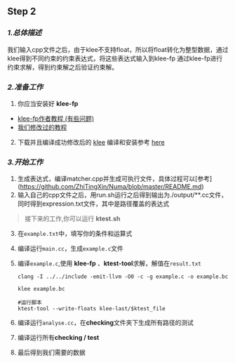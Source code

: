 ## Step 2
### *1.总体描述*
我们输入cpp文件之后，由于klee不支持float，所以将float转化为整型数据，通过klee得到不同约束的约束表达式，将这些表达式输入到klee-fp
通过klee-fp进行约束求解，得到约束解之后验证约束解。

### *2.准备工作*
1. 你应当安装好 **klee-fp**
 - [klee-fp作者教程 (有些问题)](http://www.mail-archive.com/klee-dev@imperial.ac.uk/msg01034.html) 
 - [我们修改过的教程](klee-fp安装指南.md)
2. 下载并且编译成功修改后的 [klee](https://github.com/walkerWx/klee) 编译和安装参考 [here](https://klee.github.io/build-llvm34/) 
   
 

### *3.开始工作*
1. 生成表达式，编译matcher.cpp并生成可执行文件，具体过程可以[参考] (https://github.com/ZhiTingXin/Numa/blob/master/README.md)
2. 输入自己的cpp文件之后，用run.sh运行之后得到输出为./output/**.cc文件，同时得到expression.txt文件，其中是路径覆盖的表达式

 > 接下来的工作,你可以运行 **ktest.sh**

3. 在`example.txt`中，填写你的条件和运算式

4. 编译运行`main.cc`，生成`example.c`文件
5. 编译`example.c`,使用 **klee-fp** 、**ktest-tool**求解，解值在`result.txt`

	```
	clang -I ../../include -emit-llvm -O0 -c -g example.c -o example.bc
	```
	```
	klee example.bc
	```
	```
	#运行脚本
	ktest-tool --write-floats klee-last/$ktest_file
	```
6. 编译运行`analyse.cc`，在**checking**文件夹下生成所有路径的测试
7. 编译运行所有**checking / test**
8. 最后得到我们需要的数据